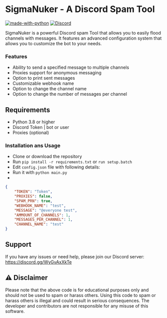 # SigmaNuker - A Discord Spam Tool

[![made-with-python](https://img.shields.io/badge/Made%20with-Python-1f425f.svg)](https://www.python.org/)
[![Discord](https://img.shields.io/discord/1068944516637270046.svg?label=&logo=discord&logoColor=ffffff&color=7389D8&labelColor=6A7EC2)](https://discord.gg/1068944516637270046)


SigmaNuker is a powerful Discord spam Tool that allows you to easily flood channels with messages. It features an advanced configuration system that allows you to customize the bot to your needs.

### Features
- Ability to send a specified message to multiple channels
- Proxies support for anonymous messaging
- Option to print sent messages
- Customizable webhook name
- Option to change the channel name
- Option to change the number of messages per channel

## Requirements
- Python 3.8 or higher
- Discord Token | bot or user
- Proxies (optional)


### Installation ans Usage
- Clone or download the repository 
- Run `pip install -r requirements.txt` or `run setup.batch`
- Edit `config.json` file with following details:
- Run it with `python main.py`
- 
```json
{
    "TOKEN": "Token",
    "PROXIES": false,
    "SPAM_PRN": true,
    "WEBHOOK_NAME": "test",
    "MESSAGE": "@everyone test",
    "AMMOUNT_OF_CHANNELS": 1,
    "MESSAGES_PER_CHANNEL": 1,
    "CHANNEL_NAME": "test"
}
```

## Support
If you have any issues or need help, please join our Discord server: https://discord.gg/WyGvAxXkTe

## :warning: Disclaimer

Please note that the above code is for educational purposes only and should not be used to spam or harass others. Using this code to spam or harass others is illegal and could result in serious consequences. The developer and contributors are not responsible for any misuse of this software.

